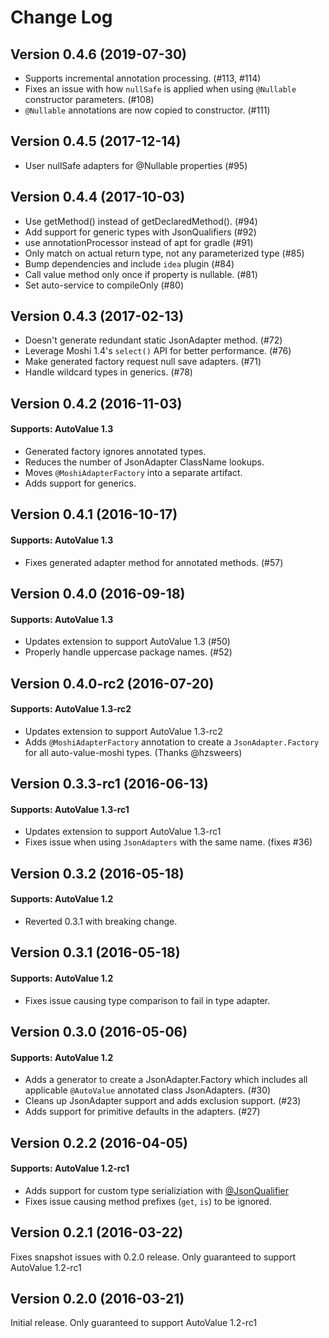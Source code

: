 # Change Log

## Version 0.4.6 (2019-07-30)

* Supports incremental annotation processing. (#113, #114)
* Fixes an issue with how `nullSafe` is applied when using `@Nullable` constructor parameters. (#108)
* `@Nullable` annotations are now copied to constructor. (#111)

## Version 0.4.5 (2017-12-14)

* User nullSafe adapters for @Nullable properties (#95)

## Version 0.4.4 (2017-10-03)

* Use getMethod() instead of getDeclaredMethod(). (#94)
* Add support for generic types with JsonQualifiers (#92)
* use annotationProcessor instead of apt for gradle (#91)
* Only match on actual return type, not any parameterized type (#85)
* Bump dependencies and include `idea` plugin (#84)
* Call value method only once if property is nullable. (#81)
* Set auto-service to compileOnly (#80)

## Version 0.4.3 (2017-02-13)

* Doesn't generate redundant static JsonAdapter method. (#72)
* Leverage Moshi 1.4's `select()` API for better performance. (#76)
* Make generated factory request null save adapters. (#71)
* Handle wildcard types in generics. (#78)

## Version 0.4.2 (2016-11-03)

#### Supports: AutoValue 1.3

* Generated factory ignores annotated types.
* Reduces the number of JsonAdapter ClassName lookups.
* Moves `@MoshiAdapterFactory` into a separate artifact.
* Adds support for generics.

## Version 0.4.1 (2016-10-17)

#### Supports: AutoValue 1.3

* Fixes generated adapter method for annotated methods. (#57)

## Version 0.4.0 (2016-09-18)

#### Supports: AutoValue 1.3

* Updates extension to support AutoValue 1.3 (#50)
* Properly handle uppercase package names. (#52)

## Version 0.4.0-rc2 (2016-07-20)

#### Supports: AutoValue 1.3-rc2

* Updates extension to support AutoValue 1.3-rc2
* Adds `@MoshiAdapterFactory` annotation to create a `JsonAdapter.Factory` for all auto-value-moshi types. (Thanks @hzsweers)

## Version 0.3.3-rc1 (2016-06-13)

#### Supports: AutoValue 1.3-rc1

* Updates extension to support AutoValue 1.3-rc1
* Fixes issue when using `JsonAdapters` with the same name. (fixes #36)

## Version 0.3.2 (2016-05-18)

#### Supports: AutoValue 1.2

* Reverted 0.3.1 with breaking change.

## Version 0.3.1 (2016-05-18)

#### Supports: AutoValue 1.2

* Fixes issue causing type comparison to fail in type adapter. 

## Version 0.3.0 (2016-05-06)

#### Supports: AutoValue 1.2

* Adds a generator to create a JsonAdapter.Factory which includes all applicable `@AutoValue` annotated class JsonAdapters. (#30)
* Cleans up JsonAdapter support and adds exclusion support. (#23)
* Adds support for primitive defaults in the adapters. (#27)

## Version 0.2.2 (2016-04-05)

#### Supports: AutoValue 1.2-rc1

* Adds support for custom type serializiation with [@JsonQualifier](https://github.com/square/moshi#alternate-type-adapters-with-jsonqualifier)
* Fixes issue causing method prefixes (`get`, `is`) to be ignored.

## Version 0.2.1 (2016-03-22)

Fixes snapshot issues with 0.2.0 release. Only guaranteed to support AutoValue 1.2-rc1

## Version 0.2.0 (2016-03-21)

Initial release. Only guaranteed to support AutoValue 1.2-rc1

